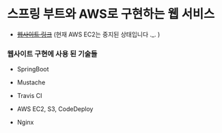 # 스프링 부트와 AWS로 구현하는 웹 서비스

- [~~웹사이트 링크~~](ec2-13-124-128-146.ap-northeast-2.compute.amazonaws.com) (현재 AWS EC2는 중지된 상태입니다 ._. )

### 웹사이트 구현에 사용 된 기술들
- SpringBoot


- Mustache


- Travis CI


- AWS EC2, S3, CodeDeploy


- Nginx